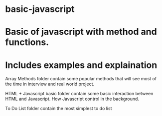 # basic-javascript
# Basic of javascript with method and functions.
# Includes examples and explaination 


Array Methods folder contain some popular methods that will see most of the time in interview and real world project.

HTML + Javascript basic folder contain some basic interaction between HTML and Javascript. How Javascript control in the background.

To Do List folder contain the most simplest to do list 